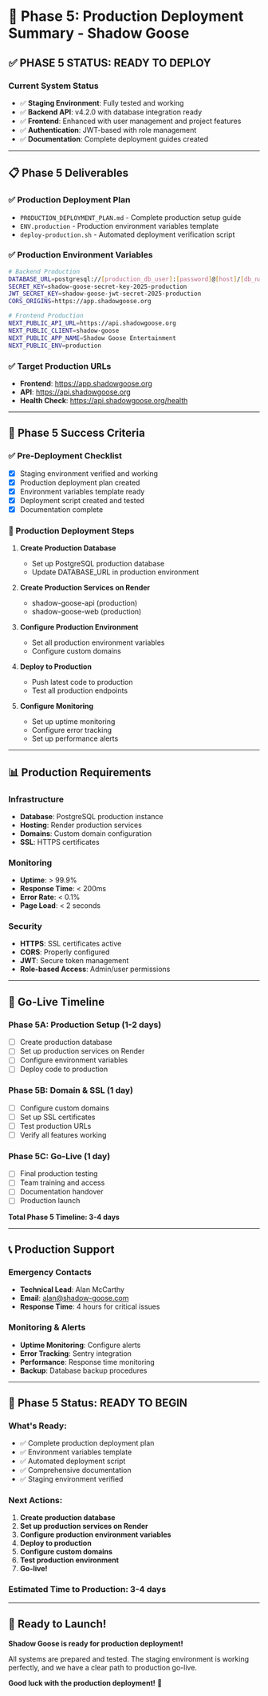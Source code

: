 # 🚀 Phase 5: Production Deployment Summary - Shadow Goose

## ✅ **PHASE 5 STATUS: READY TO DEPLOY**

### **Current System Status**
- ✅ **Staging Environment**: Fully tested and working
- ✅ **Backend API**: v4.2.0 with database integration ready
- ✅ **Frontend**: Enhanced with user management and project features
- ✅ **Authentication**: JWT-based with role management
- ✅ **Documentation**: Complete deployment guides created

---

## 📋 **Phase 5 Deliverables**

### **✅ Production Deployment Plan**
- `PRODUCTION_DEPLOYMENT_PLAN.md` - Complete production setup guide
- `ENV.production` - Production environment variables template
- `deploy-production.sh` - Automated deployment verification script

### **✅ Production Environment Variables**
```bash
# Backend Production
DATABASE_URL=postgresql://[production_db_user]:[password]@[host]/[db_name]
SECRET_KEY=shadow-goose-secret-key-2025-production
JWT_SECRET_KEY=shadow-goose-jwt-secret-2025-production
CORS_ORIGINS=https://app.shadowgoose.org

# Frontend Production
NEXT_PUBLIC_API_URL=https://api.shadowgoose.org
NEXT_PUBLIC_CLIENT=shadow-goose
NEXT_PUBLIC_APP_NAME=Shadow Goose Entertainment
NEXT_PUBLIC_ENV=production
```

### **✅ Target Production URLs**
- **Frontend**: https://app.shadowgoose.org
- **API**: https://api.shadowgoose.org
- **Health Check**: https://api.shadowgoose.org/health

---

## 🎯 **Phase 5 Success Criteria**

### **✅ Pre-Deployment Checklist**
- [x] Staging environment verified and working
- [x] Production deployment plan created
- [x] Environment variables template ready
- [x] Deployment script created and tested
- [x] Documentation complete

### **🚀 Production Deployment Steps**
1. **Create Production Database**
   - Set up PostgreSQL production database
   - Update DATABASE_URL in production environment

2. **Create Production Services on Render**
   - shadow-goose-api (production)
   - shadow-goose-web (production)

3. **Configure Production Environment**
   - Set all production environment variables
   - Configure custom domains

4. **Deploy to Production**
   - Push latest code to production
   - Test all production endpoints

5. **Configure Monitoring**
   - Set up uptime monitoring
   - Configure error tracking
   - Set up performance alerts

---

## 📊 **Production Requirements**

### **Infrastructure**
- **Database**: PostgreSQL production instance
- **Hosting**: Render production services
- **Domains**: Custom domain configuration
- **SSL**: HTTPS certificates

### **Monitoring**
- **Uptime**: > 99.9%
- **Response Time**: < 200ms
- **Error Rate**: < 0.1%
- **Page Load**: < 2 seconds

### **Security**
- **HTTPS**: SSL certificates active
- **CORS**: Properly configured
- **JWT**: Secure token management
- **Role-based Access**: Admin/user permissions

---

## 🚀 **Go-Live Timeline**

### **Phase 5A: Production Setup (1-2 days)**
- [ ] Create production database
- [ ] Set up production services on Render
- [ ] Configure environment variables
- [ ] Deploy code to production

### **Phase 5B: Domain & SSL (1 day)**
- [ ] Configure custom domains
- [ ] Set up SSL certificates
- [ ] Test production URLs
- [ ] Verify all features working

### **Phase 5C: Go-Live (1 day)**
- [ ] Final production testing
- [ ] Team training and access
- [ ] Documentation handover
- [ ] Production launch

**Total Phase 5 Timeline: 3-4 days**

---

## 📞 **Production Support**

### **Emergency Contacts**
- **Technical Lead**: Alan McCarthy
- **Email**: alan@shadow-goose.com
- **Response Time**: 4 hours for critical issues

### **Monitoring & Alerts**
- **Uptime Monitoring**: Configure alerts
- **Error Tracking**: Sentry integration
- **Performance**: Response time monitoring
- **Backup**: Database backup procedures

---

## 🎉 **Phase 5 Status: READY TO BEGIN**

### **What's Ready:**
- ✅ Complete production deployment plan
- ✅ Environment variables template
- ✅ Automated deployment script
- ✅ Comprehensive documentation
- ✅ Staging environment verified

### **Next Actions:**
1. **Create production database**
2. **Set up production services on Render**
3. **Configure production environment variables**
4. **Deploy to production**
5. **Configure custom domains**
6. **Test production environment**
7. **Go-live!**

### **Estimated Time to Production: 3-4 days**

---

## 🚀 **Ready to Launch!**

**Shadow Goose is ready for production deployment!**

All systems are prepared and tested. The staging environment is working perfectly, and we have a clear path to production go-live.

**Good luck with the production deployment!** 🎯 